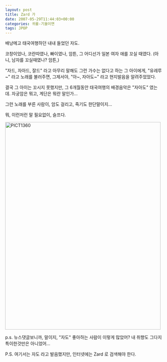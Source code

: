 ```yaml
---
layout: post
title: Zard 가
date: 2007-05-29T11:44:03+00:00
categories: 귀를-기울이면
tags: JPOP
---
```

배낭메고 태국여행하던 내내 들었던 자도.

코창이었나, 코란따였나, 빠이였나, 암튼, 그 어디선가 일본 여자 애를 꼬실 때였다. (아니, 남자를 꼬실때였나? 암튼,)

"자드, 자아드, 잘드" 라고 아무리 말해도 그런 가수는 없다고 하는 그 아이에게, "유레루~" 라고 노래를 불러주면, 그제서야, "아~, 자아도~" 라고 현지발음을 알려주었었다.

결국 그 아이는 꼬시지 못했지만, 그 6개월동안 태국여행의 배경음악은 "자아도" 였는데. 자궁암은 뭐고, 계단은 뭐란 말인가...

그런 노래를 부른 사람이, 암도 걸리고, 죽기도 한단말이지...

뭐, 이런저런 말 필요없이, 슬프다.

<a href="http://jinto.pe.kr/721/pict1360" rel="attachment wp-att-2857"><img class="alignnone size-full wp-image-2857" alt="PICT1360" src="http://jinto.pe.kr/wp-content/uploads/2007/05/PICT1360.jpg" width="500" height="666" /></a>

p.s. 뉴스댓글보니까, 말이지, "자도" 좋아하는 사람이 이렇게 많았어? 내 취향도 그다지 특이한것만은 아니었어...

P.S. 여기서는 자도 라고 발음했지만, 인터넷에는 Zard 로 검색해야 한다.
